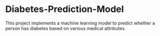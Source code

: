 # Diabetes-Prediction-Model
This project implements a machine learning model to predict whether a person has diabetes based on various medical attributes.
